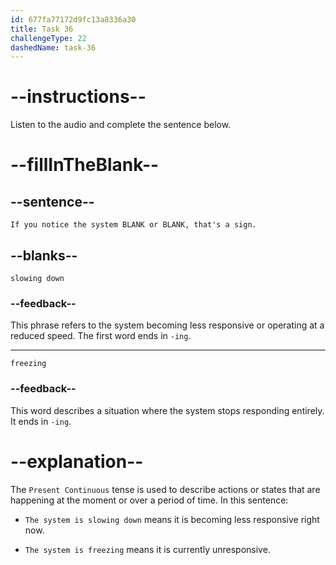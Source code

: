 ```yaml
---
id: 677fa77172d9fc13a8336a30
title: Task 36
challengeType: 22
dashedName: task-36
---
```


<!-- (audio) Mark: If you notice the system slowing down or freezing, that's a sign. -->

# --instructions--

Listen to the audio and complete the sentence below.

# --fillInTheBlank--

## --sentence--

`If you notice the system BLANK or BLANK, that's a sign.`

## --blanks--

`slowing down`

### --feedback--

This phrase refers to the system becoming less responsive or operating at a reduced speed. The first word ends in `-ing`.

---

`freezing`

### --feedback--

This word describes a situation where the system stops responding entirely. It ends in `-ing`.

# --explanation--

The `Present Continuous` tense is used to describe actions or states that are happening at the moment or over a period of time. In this sentence:

- `The system is slowing down` means it is becoming less responsive right now.

- `The system is freezing` means it is currently unresponsive.
